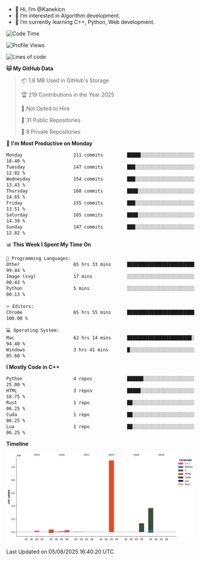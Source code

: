 - 👋 Hi, I’m @Kanekicn
- 👀 I’m interested in Algorithm development.
- 🌱 I’m currently learning C++, Python, Web development.

<!---
cotecsz/cotecsz is a ✨ special ✨ repository because its `README.md` (this file) appears on your GitHub profile.
You can click the Preview link to take a look at your changes.
--->

<!--START_SECTION:waka-->
![Code Time](http://img.shields.io/badge/Code%20Time-4%2C126%20hrs%2020%20mins-blue)

![Profile Views](http://img.shields.io/badge/Profile%20Views-0-blue)

![Lines of code](https://img.shields.io/badge/From%20Hello%20World%20I%27ve%20Written-1.7%20million%20lines%20of%20code-blue)

**🐱 My GitHub Data** 

> 📦 1.8 MB Used in GitHub's Storage 
 > 
> 🏆 219 Contributions in the Year 2025
 > 
> 🚫 Not Opted to Hire
 > 
> 📜 31 Public Repositories 
 > 
> 🔑 8 Private Repositories 
 > 
📅 **I'm Most Productive on Monday** 

```text
Monday                   211 commits         █████░░░░░░░░░░░░░░░░░░░░   18.40 % 
Tuesday                  147 commits         ███░░░░░░░░░░░░░░░░░░░░░░   12.82 % 
Wednesday                154 commits         ███░░░░░░░░░░░░░░░░░░░░░░   13.43 % 
Thursday                 168 commits         ████░░░░░░░░░░░░░░░░░░░░░   14.65 % 
Friday                   155 commits         ███░░░░░░░░░░░░░░░░░░░░░░   13.51 % 
Saturday                 165 commits         ████░░░░░░░░░░░░░░░░░░░░░   14.39 % 
Sunday                   147 commits         ███░░░░░░░░░░░░░░░░░░░░░░   12.82 % 
```


📊 **This Week I Spent My Time On** 

```text
💬 Programming Languages: 
Other                    65 hrs 33 mins      █████████████████████████   99.44 % 
Image (svg)              17 mins             ░░░░░░░░░░░░░░░░░░░░░░░░░   00.43 % 
Python                   5 mins              ░░░░░░░░░░░░░░░░░░░░░░░░░   00.13 % 

🔥 Editors: 
Chrome                   65 hrs 55 mins      █████████████████████████   100.00 % 

💻 Operating System: 
Mac                      62 hrs 14 mins      ████████████████████████░   94.40 % 
Windows                  3 hrs 41 mins       █░░░░░░░░░░░░░░░░░░░░░░░░   05.60 % 
```

**I Mostly Code in C++** 

```text
Python                   4 repos             ██████░░░░░░░░░░░░░░░░░░░   25.00 % 
HTML                     3 repos             █████░░░░░░░░░░░░░░░░░░░░   18.75 % 
Rust                     1 repo              ██░░░░░░░░░░░░░░░░░░░░░░░   06.25 % 
Cuda                     1 repo              ██░░░░░░░░░░░░░░░░░░░░░░░   06.25 % 
Lua                      1 repo              ██░░░░░░░░░░░░░░░░░░░░░░░   06.25 % 
```



**Timeline**

![Lines of Code chart](https://raw.githubusercontent.com/Kanekicn/Kanekicn/master/assets/bar_graph.png)


 Last Updated on 05/08/2025 16:40:20 UTC
<!--END_SECTION:waka-->
